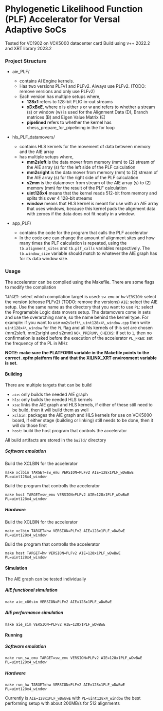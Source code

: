 # Phylogenetic Likelihood Function (PLF) Accelerator for Versal Adaptive SoCs

Tested for VC1902 on VCK5000 datacenter card
Build using v++ 2022.2 and XRT library 2023.2

### Project Structure

- aie\_PLF/
    - contains AI Engine kernels.
    - Has two versions PLFv1 and PLFv2. Always use PLFv2. (TODO: remove versions and only use PLFv2)
    - Each version has multiple setups where,
        - __128x1__ refers to 128-bit PLIO in-out streams
        - __xDxBxE__, where x is either s or w and refers to whether a stream (s) or window (w) is used for the Alignment Data (D), Branch matrices (B) and Eigen Value Matrix (E)
        - __pipelined__ refers to whether the kernel has chess\_prepare\_for\_pipelining in the for loop

- hls\_PLF\_datamovers/
    - contains HLS kernels for the movement of data between memory and the AIE array
    - has multiple setups where,
        - __mm2sleft__ is the data mover from memory (mm) to (2) stream of the AIE array (s) for the left side of the PLF calculation
        - __mm2sright__ is the data mover from memory (mm) to (2) stream of the AIE array (s) for the right side of the PLF calculation
        - __s2mm__ is the datamover from stream of the AIE array (s) to (2) memory (mm) for the result of the PLF calculation
        - __uint128x4__ means that the kernel reads 512-bit from memory and splits this over 4 128-bit streams
        - __window__ means that HLS kernel is meant for use with an AIE array that uses windows, because this kernel pads the alignment data with zeroes if the data does not fit neatly in a window.

- app\_PLF/
    - contains the code for the program that calls the PLF accelerator
    - In the code one can change the amount of alignment sites and how many times the PLF calculation is repeated, using the `tb.alignment_sites` and `tb.plf_calls` variables respectively. The `tb.window_size` variable should match to whatever the AIE graph has for its data window size.


### Usage
The accelerator can be compiled using the Makefile. There are some flags to modify the compilation

`TARGET`: select which compilation target is used: `sw_emu` or `hw`
`VERSION`: select the version (choose PLFv2) (TODO: remove the versions)
`AIE`: select the AIE setup. Use the same name as the directory that you want to use
`PL`: select the Programable Logic data movers setup. The datamovers come in sets and use the overarching name, so the name behind the kernel type. For example: if you want to use `mm2sleft\_uint128x4\_window.cpp` then write `uint128x4\_window` for the `PL` flag and all hls kernels of this set are chosen (mm2sleft, mm2sright and s2mm)
`NO\_PRERUN\_CHECKS`: if set to `1`, then no confirmation is asked before the execution of the accelerator
`PL_FREQ`: set the frequency of the PL in MHz

**NOTE: make sure the PLATFORM variable in the Makefile points to the correct .xpfm platform file and that the XILINX_XRT environment variable is set.**

#### Building

There are multiple targets that can be build
- `aie`: only builds the needed AIE graph
- `hls`: only builds the needed HLS kernels
- `xsa`: links the AIE graph and HLS kernels, if either of these still need to be build, then it will build them as well
- `xclbin`: packages the AIE graph and HLS kernels for use on VCK5000 board, if either stage (building or linking) still needs to be done, then it will do those first
- `host`:  build the host program that controls the accelerator

All build artifacts are stored in the `build/` directory

##### Software emulation
Build the XCLBIN for the accelerator
```
make xclbin TARGET=sw_emu VERSION=PLFv2 AIE=128x1PLF_wDwBwE PL=uint128x4_window
```

Build the program that controlls the accelerator
```
make host TARGET=sw_emu VERSION=PLFv2 AIE=128x1PLF_wDwBwE PL=uint128x4_window
```

##### Hardware
Build the XCLBIN for the accelerator
```
make xclbin TARGET=hw VERSION=PLFv2 AIE=128x1PLF_wDwBwE PL=uint128x4_window
```

Build the program that controlls the accelerator
```
make host TARGET=hw VERSION=PLFv2 AIE=128x1PLF_wDwBwE PL=uint128x4_window
```

#### Simulation
The AIE graph can be tested individually

##### AIE functional simulation
```
make aie_x86sim VERSION=PLFv2 AIE=128x1PLF_wDwBwE
```

##### AIE performance simulation
```
make aie_sim VERSION=PLFv2 AIE=128x1PLF_wDwBwE
```

#### Running

##### Software emulation
```
make run_sw_emu TARGET=sw_emu VERSION=PLFv2 AIE=128x1PLF_wDwBwE PL=uint128x4_window
```

##### Hardware
```
make run_hw TARGET=hw VERSION=PLFv2 AIE=128x1PLF_wDwBwE PL=uint128x4_window
```


Currently is `AIE=128x1PLF_wDwBwE` with `PL=uint128x4_window` the best performing setup with about 200MB/s for 512 alignments
